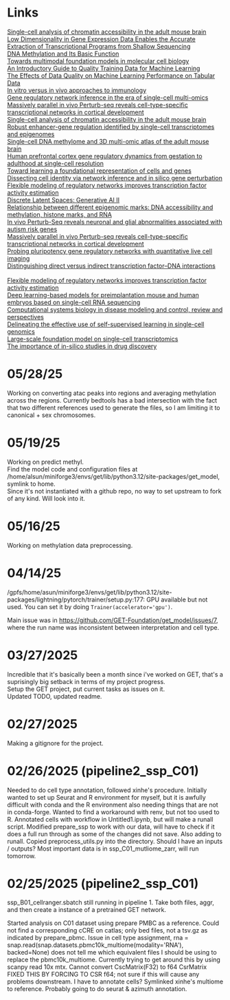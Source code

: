# Links
[Single-cell analysis of chromatin accessibility in the adult mouse brain](https://www.nature.com/articles/s41586-023-06824-9)  
[Low Dimensionality in Gene Expression Data Enables the Accurate Extraction of Transcriptional Programs from Shallow Sequencing](https://www.cell.com/fulltext/S2405-4712(16)30109-0)  
[DNA Methylation and Its Basic Function](https://www.nature.com/articles/npp2012112)  
[Towards multimodal foundation models in molecular cell biology](https://www.nature.com/articles/s41586-025-08710-y)  
[An Introductory Guide to Quality Training Data for Machine Learning](https://www.v7labs.com/blog/quality-training-data-for-machine-learning-guide)  
[The Effects of Data Quality on Machine Learning Performance on Tabular Data](https://arxiv.org/pdf/2207.14529)  
[In vitro versus in vivo approaches to immunology](https://www.nature.com/articles/nri935/figures/1)  
[Gene regulatory network inference in the era of single-cell multi-omics](https://www.nature.com/articles/s41576-023-00618-5?fromPaywallRec=false)  
[Massively parallel in vivo Perturb-seq reveals cell-type-specific transcriptional networks in cortical development](https://www.cell.com/cell/fulltext/S0092-8674(24)00476-8)  
[Single-cell analysis of chromatin accessibility in the adult mouse brain](https://www.nature.com/articles/s41586-023-06824-9)  
[Robust enhancer-gene regulation identified by single-cell transcriptomes and epigenomes](https://www.cell.com/cell-genomics/fulltext/S2666-979X(23)00117-9?rss=yes&utm_source=dlvr.it&utm_medium=twitter)  
[Single-cell DNA methylome and 3D multi-omic atlas of the adult mouse brain](https://www.nature.com/articles/s41586-023-06805-y)  
[Human prefrontal cortex gene regulatory dynamics from gestation to adulthood at single-cell resolution](https://www.sciencedirect.com/science/article/pii/S0092867422012582?via%3Dihub)  
[Toward learning a foundational representation of cells and genes](https://www.nature.com/articles/s41592-024-02367-7)  
[Dissecting cell identity via network inference and in silico gene perturbation](https://www.nature.com/articles/s41586-022-05688-9)  
[Flexible modeling of regulatory networks improves transcription factor activity estimation](https://www.nature.com/articles/s41540-024-00386-w?fromPaywallRec=false)  
[Discrete Latent Spaces: Generative AI II](https://synthesis.ai/2023/03/21/generative-ai-ii-discrete-latent-spaces/)  
[Relationship between different epigenomic marks: DNA accessibility and methylation, histone marks, and RNA](https://www.nature.com/articles/nature14310)  
[In vivo Perturb-Seq reveals neuronal and glial abnormalities associated with autism risk genes](https://www.science.org/doi/10.1126/science.aaz6063)  
[Massively parallel in vivo Perturb-seq reveals cell-type-specific transcriptional networks in cortical development](https://www.sciencedirect.com/science/article/pii/S0092867424004768)  
[Probing pluripotency gene regulatory networks with quantitative live cell imaging](https://pmc.ncbi.nlm.nih.gov/articles/PMC7560648/#:~:text=3.5.&text=Live%20cell%20imaging%20allows%20individual,predict%20the%20activity%20of%20GRNs.)  
[Distinguishing direct versus indirect transcription factor–DNA interactions](https://pmc.ncbi.nlm.nih.gov/articles/PMC2775597/#:~:text=We%20also%20tested%20our%20method,using%20in%20vitro%20nucleosome%20data.)  
[](https://www.reddit.com/r/biology/comments/a09hmp/what_is_stochastic_gene_expression_genetic_noise/)  
[Flexible modeling of regulatory networks improves transcription factor activity estimation](https://www.nature.com/articles/s41540-024-00386-w?fromPaywallRec=false%5D)  
[Deep learning-based models for preimplantation mouse and human embryos based on single-cell RNA sequencing](https://www.nature.com/articles/s41592-024-02511-3)  
[Computational systems biology in disease modeling and control, review and perspectives](https://www.nature.com/articles/s41540-022-00247-4)  
[Delineating the effective use of self-supervised learning in single-cell genomics](https://www.nature.com/articles/s42256-024-00934-3?fromPaywallRec=false)  
[Large-scale foundation model on single-cell transcriptomics](https://www.nature.com/articles/s41592-024-02305-7?fromPaywallRec=false)  
[The importance of in-silico studies in drug discovery](https://www.sciencedirect.com/science/article/pii/S2949866X24000200)

# 05/28/25
Working on converting atac peaks into regions and averaging methylation across the regions. Currently bedtools has a bad intersection with the fact that two different references used to generate the files, so I am limiting it to canonical + sex chromosomes.


# 05/19/25
Working on predict methyl.  
Find the model code and configuration files at /home/alsun/miniforge3/envs/get/lib/python3.12/site-packages/get_model, symlink to home.  
Since it's not instantiated with a github repo, no way to set upstream to fork of any kind. Will look into it.  


# 05/16/25
Working on methylation data preprocessing.

# 04/14/25
/gpfs/home/asun/miniforge3/envs/get/lib/python3.12/site-packages/lightning/pytorch/trainer/setup.py:177: GPU available but not used. You can set it by doing `Trainer(accelerator='gpu')`.

Main issue was in https://github.com/GET-Foundation/get_model/issues/7, where the run name was inconsistent between interpretation and cell type.

# 03/27/2025
Incredible that it's basically been a month since i've worked on GET, that's a suprisingly big setback in terms of my project progress.  
Setup the GET project, put current tasks as issues on it.  
Updated TODO, updated readme.


# 02/27/2025
Making a gitignore for the project.

# 02/26/2025 (pipeline2_ssp_C01)
Needed to do cell type annotation, followed xinhe's procedure. Initially wanted to set up Seurat and R environment
for myself, but it is awfully difficult with conda and the R environment also needing things that are not in conda-forge. Wanted to find a workaround with renv, but not too used to R.
Annotated cells with workflow in Untitled1.ipynb, but will make a runall script.
Modified prepare_ssp to work with our data, will have to check if it does a full run through as some of the changes did not save. Also adding to runall.
Copied preprocess_utils.py into the directory.
Should I have an inputs / outputs?
Most important data is in ssp_C01_mutliome_zarr, will run tomorrow. 

# 02/25/2025 (pipeline2_ssp_C01)
ssp_B01_cellranger.sbatch still running in pipeline 1. Take both files, aggr, and then create a instance of a pretrained GET network.

Started analysis on C01 dataset using prepare PMBC as a reference. 
Could not find a corresponding cCRE on catlas; only bed files, not a tsv.gz as indicated by prepare_pbmc. 
Issue in cell type assignment, rna = snap.read(snap.datasets.pbmc10k_multiome(modality='RNA'), backed=None) does not tell me which equivalent files I should be using to replace the pbmc10k_multiome. 
Currently trying to get around this by using scanpy read 10x mtx.
Cannot convert CscMatrix(F32) to f64 CsrMatrix
FIXED THIS BY FORCING TO CSR f64; not sure if this will cause any problems downstream.
I have to annotate cells? Symlinked xinhe's multiome to reference. Probably going to do seurat & azimuth annotation.
